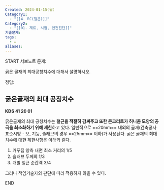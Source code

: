 ```yaml
---
Created: 2024-01-15(월)
Category1:
  - "[[4. RC(철콘)]]"
Category2:
  - "[[01. 재료, 시험, 안전진단]]"
기출문제: 
tags:
  - ✏️
aliases: 
---
```

START
서브노트
문제:  

굵은 골재의 최대공칭치수에 대해서 설명하시오.

정답: 

## 굵은골재의 최대 공칭치수 
**KDS 41 20 01**

굵은골재의 최대 공칭치수는 **철근을 적절히 감싸주고 또한 콘크리트가 허니콤 모양의 공극을 최소화하기 위해 제한**하고 있다. 일반적으로 ==20mm== 내외의 골재(건축공사표준시방 - 보, 기둥, 슬래브의 경우 ==25mm== 이하)가 사용된다. 굵은 골재의 최대치수에 대한 제한사항은 아래와 같다.

1. 거푸집 양측 내면 최소 거리의 1/5
2. 슬래브 두께의 1/3
3. 개별 철근 순간격 3/4

그러나 책임기술자의 판단에 따라 적용하지 않을 수 있다.
<!--ID: 1687265196553-->
END